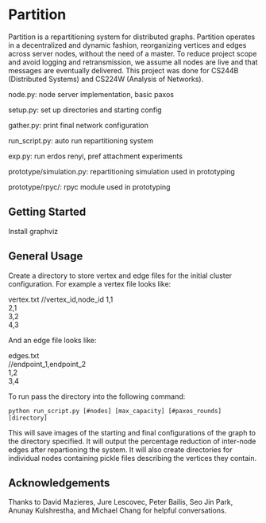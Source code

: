 # Partition 

Partition is a repartitioning system for distributed
graphs. Partition operates in a decentralized and dynamic
fashion, reorganizing vertices and edges across server nodes, without
the need of a master. To reduce project scope and avoid logging and retransmission, we assume all nodes are
live and that messages are eventually delivered. This project was done
for CS244B (Distributed Systems) and CS224W (Analysis of Networks). 

node.py: node server implementation, basic paxos

setup.py: set up directories and starting config

gather.py: print final network configuration   

run_script.py: auto run repartitioning system   

exp.py: run erdos renyi, pref attachment experiments   

prototype/simulation.py: repartitioning simulation used in prototyping  

prototype/rpyc/: rpyc module used in prototyping  

## Getting Started

Install graphviz

## General Usage

Create a directory to store vertex and edge files for the initial cluster
configuration. For example a vertex file looks like:

vertex.txt
//vertex_id,node_id
1,1  
2,1  
3,2  
4,3  

And an edge file looks like:

edges.txt  
//endpoint_1,endpoint_2  
1,2  
3,4  

To run pass the directory into the following command:

```
python run_script.py [#nodes] [max_capacity] [#paxos_rounds] [directory]
```

This will save images of the starting and final configurations of the
graph to the directory specified. It will output the percentage
reduction of inter-node edges after repartioning the system. It will
also create directories for individual nodes containing pickle files
describing the vertices they contain. 

## Acknowledgements

Thanks to David Mazieres, Jure Lescovec, Peter Bailis, Seo Jin Park,
Anunay Kulshrestha, and Michael Chang for helpful conversations. 


